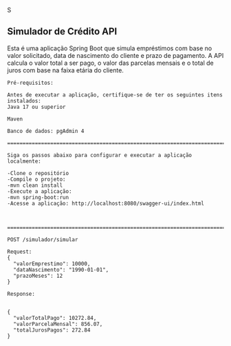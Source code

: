 S
## Simulador de Crédito API

Esta é uma aplicação Spring Boot que simula empréstimos com base no valor solicitado, data de nascimento do cliente e prazo de pagamento. A API calcula o valor total a ser pago, o valor das parcelas mensais e o total de juros com base na faixa etária do cliente.

```
Pré-requisitos:

Antes de executar a aplicação, certifique-se de ter os seguintes itens instalados:
Java 17 ou superior

Maven

Banco de dados: pgAdmin 4

====================================================================================

Siga os passos abaixo para configurar e executar a aplicação localmente:

-Clone o repositório
-Compile o projeto:
-mvn clean install
-Execute a aplicação:
-mvn spring-boot:run
-Acesse a aplicação: http://localhost:8080/swagger-ui/index.html



=====================================================================================

POST /simulador/simular

Request:
{
  "valorEmprestimo": 10000,
  "dataNascimento": "1990-01-01",
  "prazoMeses": 12
}

Response:


{
  "valorTotalPago": 10272.84,
  "valorParcelaMensal": 856.07,
  "totalJurosPagos": 272.84
}

```




